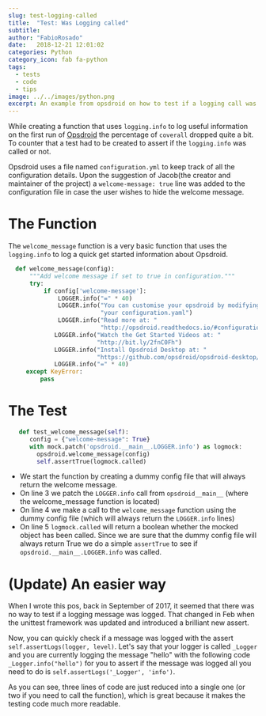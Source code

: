 ```yaml
---
slug: test-logging-called
title:  "Test: Was Logging called"
subtitle:
author: "FabioRosado"
date:   2018-12-21 12:01:02
categories: Python
category_icon: fab fa-python
tags: 
  - tests
  - code
  - tips
image: ../../images/python.png
excerpt: An example from opsdroid on how to test if a logging call was made successfully. 
---
```

While creating a function that uses `logging.info` to log useful information on the first run of [Opsdroid](https://github.com/opsdroid/opsdroid) the percentage of `coverall` dropped quite a bit. To counter that a test had to be created to assert if the `logging.info` was called or not.

Opsdroid uses a file named `configuration.yml` to keep track of all the configuration details. Upon the suggestion of Jacob(the creator and maintainer of the project) a `welcome-message: true` line was added to the configuration file in case the user wishes to hide the welcome message.

# The Function

The `welcome_message` function is a very basic function that uses the `logging.info` to log a quick get started information about Opsdroid.

```python
  def welcome_message(config):
      """Add welcome message if set to true in configuration."""
      try:
          if config['welcome-message']:
              LOGGER.info("=" * 40)
              LOGGER.info("You can customise your opsdroid by modifying "
                          "your configuration.yaml")
              LOGGER.info("Read more at: "
                          "http://opsdroid.readthedocs.io/#configuration")
             LOGGER.info("Watch the Get Started Videos at: "
                         "http://bit.ly/2fnC0Fh")
             LOGGER.info("Install Opsdroid Desktop at: "
                         "https://github.com/opsdroid/opsdroid-desktop/releases")
             LOGGER.info("=" * 40)
     except KeyError:
         pass
```

# The Test

```python
   def test_welcome_message(self):
      config = {"welcome-message": True}
      with mock.patch('opsdroid.__main__.LOGGER.info') as logmock:
        opsdroid.welcome_message(config)
        self.assertTrue(logmock.called)
```

- We start the function by creating a dummy config file that will always return the welcome message.
- On line 3 we patch the `LOGGER.info` call from `opsdroid__main__` (where the welcome_message function is located)
- On line 4 we make a call to the `welcome_message` function using the dummy config file (which will always return the `LOGGER.info` lines)
- On line 5 `logmock.called` will return a boolean whether the mocked object has been called. Since we are sure that the dummy config file will always return True we do a simple `assertTrue` to see if `opsdroid.__main__.LOGGER.info` was called.

# (Update) An easier way

When I wrote this pos, back  in September of 2017, it seemed that there was no way to test if a logging message was logged. That changed in Feb when the unittest framework was updated and introduced a brilliant new assert.

Now, you can quickly check if a message was logged with the assert `self.assertLogs(logger, level)`.
Let's say that your logger is called `_Logger` and you are currently logging the message "hello" with the following code `_Logger.info("hello")` for you to assert if the message was logged all you need to do is `self.assertLogs('_Logger', 'info')`.

As you can see, three lines of code are just reduced into a single one (or two if you need to call the function), which is great because it makes the testing code much more readable.
